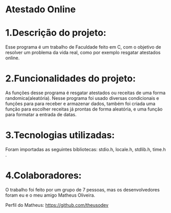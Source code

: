 # Atestado Online

# 1.Descrição do projeto:
Esse programa é um trabalho de Faculdade feito em C, com o objetivo de resolver um problema da vida real, como por exemplo resgatar atestados online.

# 2.Funcionalidades do projeto:
As funções desse programa é resgatar atestados ou receitas de uma forma randomica(aleatória). Nesse programa foi usado diversas condicionais e funções para para receber e armazenar dados, também foi criada uma função para escolher receitas já prontas de forma aleatória, e uma função para formatar a entrada de datas.

# 3.Tecnologias utilizadas:
Foram importadas as seguintes bibliotecas: stdio.h, locale.h, stdlib.h, time.h .

# 4.Colaboradores:
O trabalho foi feito por um grupo de 7 pessoas, mas os desenvolvedores foram eu e o meu amigo Matheus Oliveira.

Perfil do Matheus: 
https://github.com/theusodev 
